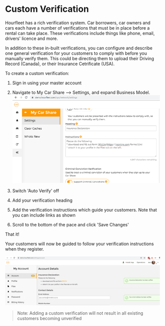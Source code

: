 # Custom Verification

Hourfleet has a rich verification system. Car borrowers, car owners and cars each have a number of verifications that must be in place before a rental can take place. These verifications include things like phone, email, drivers' licence and more.

In addition to these in-built verifications, you can configure and describe one general verification for your customers to comply with before you manually verify them. This could be directing them to upload their Driving Record (Canada), or their Insurance Cetrificate (USA). 

To create a custom verification:
1. Sign in using your master account  
1. Navigate to My Car Share --> Settings, and expand Business Model.
![verification setup](../docs/images/VerificationCustomSetup.png)

1. Switch 'Auto Verify' off
1. Add your verification heading
1. Add the verification instructions which guide your customers. Note that you can include links as shown
1. Scroll to the bottom of the pace and click 'Save Changes'

That it!

Your customers will now be guided to follow your verification instructions when they register.

![verification use](../docs/images/VerificationCustomUse.png)


>Note: Adding a custom verification will not result in all existing customers becoming unverified

 
